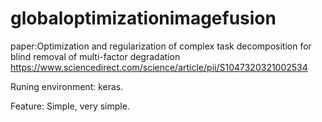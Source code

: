 # globaloptimizationimagefusion
paper:Optimization and regularization of complex task decomposition for blind removal of multi-factor degradation
https://www.sciencedirect.com/science/article/pii/S1047320321002534

Runing environment:
keras.

Feature:
 Simple, very simple.
